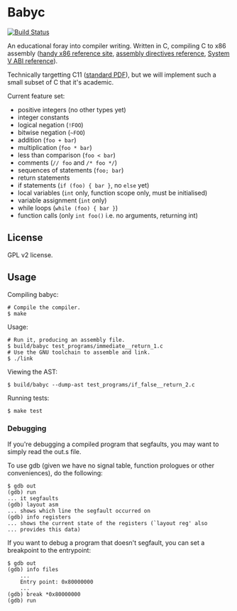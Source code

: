 # Babyc

[![Build Status](https://travis-ci.org/Wilfred/babyc.svg?branch=master)](https://travis-ci.org/Wilfred/babyc)

An educational foray into compiler writing. Written in C, compiling C
to x86 assembly
([handy x86 reference site](http://x86.renejeschke.de/),
[assembly directives reference](https://www.sourceware.org/binutils/docs-2.12/as.info/Pseudo-Ops.html),
[System V ABI reference](http://www.uclibc.org/docs/psABI-i386.pdf)).

Technically targetting C11
([standard PDF](http://www.open-std.org/jtc1/sc22/wg14/www/docs/n1570.pdf)),
but we will implement such a small subset of C that it's academic.

Current feature set:

* positive integers (no other types yet)
* integer constants
* logical negation (`!FOO`)
* bitwise negation (`~FOO`)
* addition (`foo + bar`)
* multiplication (`foo * bar`)
* less than comparison (`foo < bar`)
* comments (`// foo` and `/* foo */`)
* sequences of statements (`foo; bar`)
* return statements
* if statements (`if (foo) { bar }`, no `else` yet)
* local variables (`int` only, function scope only, must be
  initialised)
* variable assignment (`int` only)
* while loops (`while (foo) { bar }`)
* function calls (only `int foo()` i.e. no arguments, returning int)

## License

GPL v2 license.

## Usage

Compiling babyc:

```
# Compile the compiler.
$ make
```

Usage:

```
# Run it, producing an assembly file.
$ build/babyc test_programs/immediate__return_1.c
# Use the GNU toolchain to assemble and link.
$ ./link
```

Viewing the AST:

```
$ build/babyc --dump-ast test_programs/if_false__return_2.c
```

Running tests:

```
$ make test
```

### Debugging

If you're debugging a compiled program that segfaults, you may want to
simply read the out.s file.

To use gdb (given we have no signal table, function prologues or other
conveniences), do the following:

```
$ gdb out
(gdb) run
... it segfaults
(gdb) layout asm
... shows which line the segfault occurred on
(gdb) info registers
... shows the current state of the registers (`layout reg' also
... provides this data)
```

If you want to debug a program that doesn't segfault, you can set a
breakpoint to the entrypoint:

```
$ gdb out
(gdb) info files
    ...
    Entry point: 0x80000000
    ...
(gdb) break *0x80000000
(gdb) run
```
